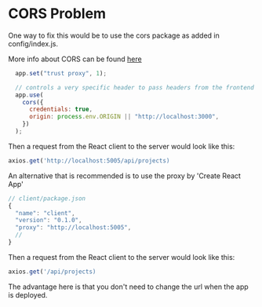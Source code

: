 # CORS Problem

One way to fix this would be to use the cors package as added in config/index.js.

More info about CORS can be found [here](https://developer.mozilla.org/en-US/docs/Web/HTTP/CORS)

```js
  app.set("trust proxy", 1);

  // controls a very specific header to pass headers from the frontend
  app.use(
    cors({
      credentials: true,
      origin: process.env.ORIGIN || "http://localhost:3000",
    })
  );
```

Then a request from the React client to the server would look like this:
```js
axios.get('http://localhost:5005/api/projects)
```

An alternative that is recommended is to use the proxy by 'Create React App'
```js
// client/package.json
{
  "name": "client",
  "version": "0.1.0",
  "proxy": "http://localhost:5005",
  // 
}
```

Then a request from the React client to the server would look like this:
```js
axios.get('/api/projects)
```

The advantage here is that you don't need to change the url when the app is deployed.